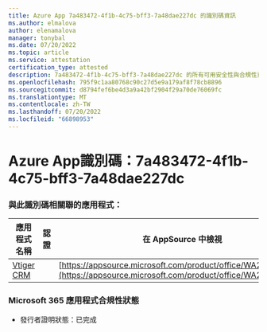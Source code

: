 ```yaml
---
title: Azure App 7a483472-4f1b-4c75-bff3-7a48dae227dc 的識別碼資訊
ms.author: elmalova
author: elenamalova
manager: tonybal
ms.date: 07/20/2022
ms.topic: article
ms.service: attestation
certification_type: attested
description: 7a483472-4f1b-4c75-bff3-7a48dae227dc 的所有可用安全性與合規性資訊。
ms.openlocfilehash: 795f9c1aa80768c90c27d5e9a179af8f78cb8896
ms.sourcegitcommit: d8794fef6be4d3a9a42bf2904f29a70de76069fc
ms.translationtype: MT
ms.contentlocale: zh-TW
ms.lasthandoff: 07/20/2022
ms.locfileid: "66898953"
---
```

# <a name="azure-app-id-7a483472-4f1b-4c75-bff3-7a48dae227dc"></a>Azure App識別碼：7a483472-4f1b-4c75-bff3-7a48dae227dc


### <a name="apps-associated-with-this-id"></a>與此識別碼相關聯的應用程式：
| **應用程式名稱** | **認證** | **在 AppSource 中檢視** |
|--------------|---------------|-----------------------|
| [Vtiger CRM](../forward/WA200003089.md) |  | [https://appsource.microsoft.com/product/office/WA200003089](https://appsource.microsoft.com/product/office/WA200003089) |

### <a name="microsoft-365-app-compliance-status"></a>Microsoft 365 應用程式合規性狀態
- 發行者證明狀態：已完成
